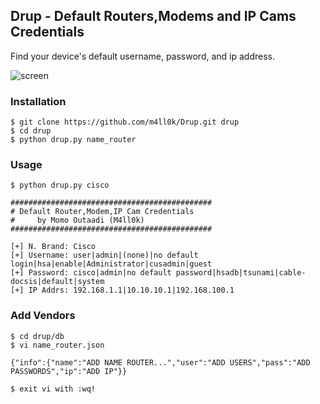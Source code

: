 ## Drup - Default Routers,Modems and IP Cams Credentials

Find your device's default username, password, and ip address.

![screen](https://raw.githubusercontent.com/m4ll0k/Drup/master/screen.png)

### Installation

```
$ git clone https://github.com/m4ll0k/Drup.git drup
$ cd drup
$ python drup.py name_router 
```

### Usage

```
$ python drup.py cisco

#############################################
# Default Router,Modem,IP Cam Credentials
#     by Momo Outaadi (M4ll0k)
#############################################

[+] N. Brand: Cisco
[+] Username: user|admin|(none)|no default login|hsa|enable|Administrator|cusadmin|guest
[+] Password: cisco|admin|no default password|hsadb|tsunami|cable-docsis|default|system
[+] IP Addrs: 192.168.1.1|10.10.10.1|192.168.100.1

```

### Add Vendors

```
$ cd drup/db
$ vi name_router.json

{"info":{"name":"ADD NAME ROUTER...","user":"ADD USERS","pass":"ADD PASSWORDS","ip":"ADD IP"}}

$ exit vi with :wq!
```
